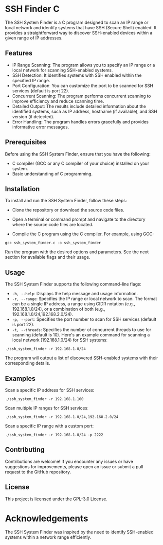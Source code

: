 # SSH Finder C

The SSH System Finder is a C program designed to scan an IP range or local network and identify systems that have SSH (Secure Shell) enabled. It provides a straightforward way to discover SSH-enabled devices within a given range of IP addresses.

## Features

- IP Range Scanning: The program allows you to specify an IP range or a local network for scanning SSH-enabled systems.
- SSH Detection: It identifies systems with SSH enabled within the specified IP range.
- Port Configuration: You can customize the port to be scanned for SSH services (default is port 22).
- Concurrent Scanning: The program performs concurrent scanning to improve efficiency and reduce scanning time.
- Detailed Output: The results include detailed information about the identified systems, such as IP address, hostname (if available), and SSH version (if detected).
- Error Handling: The program handles errors gracefully and provides informative error messages.

## Prerequisites

Before using the SSH System Finder, ensure that you have the following:

- C compiler (GCC or any C compiler of your choice) installed on your system.
- Basic understanding of C programming.

## Installation

To install and run the SSH System Finder, follow these steps:

- Clone the repository or download the source code files.

- Open a terminal or command prompt and navigate to the directory where the source code files are located.

- Compile the C program using the C compiler. For example, using GCC:

```shell
gcc ssh_system_finder.c -o ssh_system_finder
```

Run the program with the desired options and parameters. See the next section for available flags and their usage.

## Usage

The SSH System Finder supports the following command-line flags:

- `-h, --help`: Displays the help message and usage information.
- `-r, --range`: Specifies the IP range or local network to scan. The format can be a single IP address, a range using CIDR notation (e.g., 192.168.1.0/24), or a combination of both (e.g., 192.168.1.0/24,192.168.2.0/24).
- `-p, --port`: Specifies the port number to scan for SSH services (default is port 22).
- `-t, --threads`: Specifies the number of concurrent threads to use for scanning (default is 10).
Here's an example command for scanning a local network (192.168.1.0/24) for SSH systems:

```shell
./ssh_system_finder -r 192.168.1.0/24
```

The program will output a list of discovered SSH-enabled systems with their corresponding details.

## Examples

Scan a specific IP address for SSH services:

```shell
./ssh_system_finder -r 192.168.1.100
```

Scan multiple IP ranges for SSH services:

```shell
./ssh_system_finder -r 192.168.1.0/24,192.168.2.0/24
```

Scan a specific IP range with a custom port:

```shell
./ssh_system_finder -r 192.168.1.0/24 -p 2222
```

## Contributing

Contributions are welcome! If you encounter any issues or have suggestions for improvements, please open an issue or submit a pull request to the GitHub repository.

## License

This project is licensed under the GPL-3.0 License.

# Acknowledgements

The SSH System Finder was inspired by the need to identify SSH-enabled systems within a network range efficiently.
